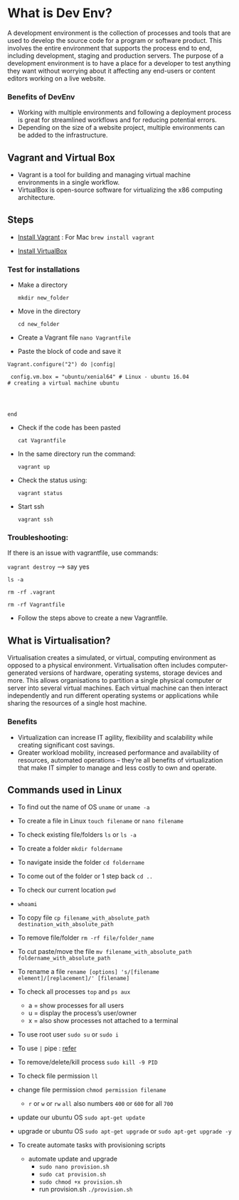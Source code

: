 # What is Dev Env?

A development environment is the collection of processes and tools that are used to develop the source code for a program or software product. This involves the entire environment that supports the process end to end, including development, staging and production servers. The purpose of a development environment is to have a place for a developer to test anything they want without worrying about it affecting any end-users or content editors working on a live website.

### Benefits of DevEnv

- Working with multiple environments and following a deployment process is great for streamlined workflows and for reducing potential errors. 
- Depending on the size of a website project, multiple environments can be added to the infrastructure.

## Vagrant and Virtual Box

- Vagrant is a tool for building and managing virtual machine environments in a single workflow.
- VirtualBox is open-source software for virtualizing the x86 computing architecture.

## Steps

- [Install Vagrant](https://www.vagrantup.com/) : For Mac `brew install vagrant`

- [Install VirtualBox](https://www.virtualbox.org/wiki/Downloads)

### Test for installations

- Make a directory

  `mkdir new_folder`

- Move in the directory

  `cd new_folder`

- Create a Vagrant file
  `nano Vagrantfile`

- Paste the block of code and save it

```
Vagrant.configure("2") do |config|

 config.vm.box = "ubuntu/xenial64" # Linux - ubuntu 16.04
# creating a virtual machine ubuntu




end
```

- Check if the code has been pasted

  `cat Vagrantfile`

- In the same directory run the command:

  `vagrant up`

- Check the status using:

  `vagrant status`

- Start ssh

  `vagrant ssh`

### Troubleshooting:

If there is an issue with vagrantfile, use commands:

`vagrant destroy` --> say yes

`ls -a`

`rm -rf .vagrant`

`rm -rf Vagrantfile`

- Follow the steps above to create a new Vagrantfile.

## What is Virtualisation?

Virtualisation creates a simulated, or virtual, computing environment as opposed to a physical environment. Virtualisation often includes computer-generated versions of hardware, operating systems, storage devices and more. This allows organisations to partition a single physical computer or server into several virtual machines. Each virtual machine can then interact independently and run different operating systems or applications while sharing the resources of a single host machine.

### Benefits

- Virtualization can increase IT agility, flexibility and scalability while creating significant cost savings.
- Greater workload mobility, increased performance and availability of resources, automated operations – they’re all benefits of virtualization that make IT simpler to manage and less costly to own and operate.

## Commands used in Linux

- To find out the name of OS
  `uname` or `uname -a`

- To create a file in Linux
  `touch filename` or `nano filename`

- To check existing file/folders `ls` or `ls -a`
- To create a folder `mkdir foldername`
- To navigate inside the folder `cd foldername`
- To come out of the folder or 1 step back `cd ..`
- To check our current location `pwd`
- `whoami`
- To copy file `cp filename_with_absolute_path destination_with_absolute_path`
- To remove file/folder `rm -rf file/folder_name`
- To cut paste/move the file `mv filename_with_absolute_path foldername_with_absolute_path`
- To rename a file `rename [options] 's/[filename element]/[replacement]/' [filename]`
- To check all processes `top` and `ps aux`
  - a = show processes for all users
  - u = display the process’s user/owner
  - x = also show processes not attached to a terminal
- To use root user `sudo su` or `sudo i`
- To use `|` pipe : [refer](https://opensource.com/article/18/8/introduction-pipes-linux)
- To remove/delete/kill process `sudo kill -9 PID`
- To check file permission `ll`
- change file permission `chmod permission filename`
  - `r` or `w` or `rw` `all` also numbers `400` or `600` for all `700`
- update our ubuntu OS `sudo apt-get update`
- upgrade or ubuntu OS `sudo apt-get upgrade` or `sudo apt-get upgrade -y`
- To create automate tasks with provisioning scripts
  - automate update and upgrade
    - `sudo nano provision.sh`
    - `sudo cat provision.sh`
    - `sudo chmod +x provision.sh`
    - run provision.sh `./provision.sh`
